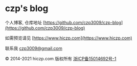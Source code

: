 # czp's blog

个人博客, 仓库地址 [https://github.com/czp3009/czp-blog](https://github.com/czp3009/czp-blog)

如需预览请见 [https://www.hiczp.com](https://www.hiczp.com)

联系我 [czp3009@gmail.com](mailto:czp3009@gmail.com)



© 2014-2021 hiczp.com 版权所有 [浙ICP备15014692号-1](http://beian.miit.gov.cn/)

